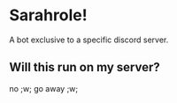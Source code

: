 # Sarahrole!

A bot exclusive to a specific discord server.

## Will this run on my server?

no ;w;
go away ;w;
